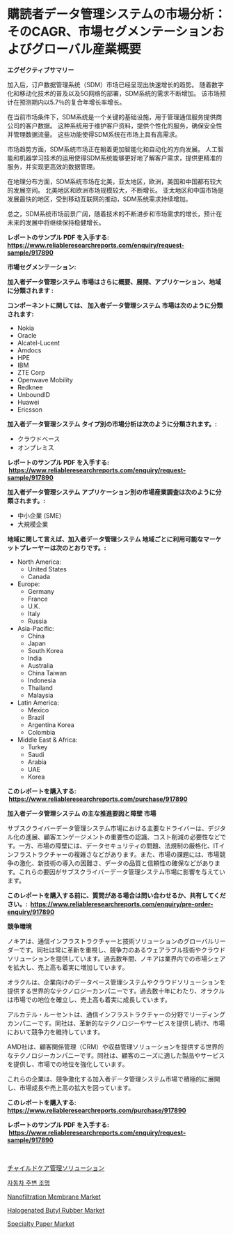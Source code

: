 <p><h1>購読者データ管理システムの市場分析：そのCAGR、市場セグメンテーションおよびグローバル産業概要</h1></p><p><strong>エグゼクティブサマリー</strong></p>
<p><p>加入后，订户数据管理系统（SDM）市场已经呈现出快速增长的趋势。 随着数字化和移动化技术的普及以及5G网络的部署，SDM系统的需求不断增加。 该市场预计在预测期内以5.7％的复合年增长率增长。</p><p>在当前市场条件下，SDM系统是一个关键的基础设施，用于管理通信服务提供商公司的客户数据。 这种系统用于维护客户资料，提供个性化的服务，确保安全性并管理数据流量。 这些功能使得SDM系统在市场上具有高需求。</p><p>市场趋势方面，SDM系统市场正在朝着更加智能化和自动化的方向发展。 人工智能和机器学习技术的运用使得SDM系统能够更好地了解客户需求，提供更精准的服务，并实现更高效的数据管理。</p><p>在地理分布方面，SDM系统市场在北美，亚太地区，欧洲，美国和中国都有较大的发展空间。 北美地区和欧洲市场规模较大，不断增长。 亚太地区和中国市场是发展最快的地区，受到移动互联网的推动，SDM系统需求持续增加。</p><p>总之，SDM系统市场前景广阔，随着技术的不断进步和市场需求的增长，预计在未来的发展中将继续保持稳健增长。</p></p>
<p><strong>レポートのサンプル PDF を入手する: <a href="https://www.reliableresearchreports.com/enquiry/request-sample/917890">https://www.reliableresearchreports.com/enquiry/request-sample/917890</a></strong></p>
<p><strong>市場セグメンテーション:</strong></p>
<p><strong> 加入者データ管理システム 市場はさらに概要、展開、アプリケーション、地域に分類されます :</strong></p>
<p><strong>コンポーネントに関しては、 加入者データ管理システム 市場は次のように分類されます: &nbsp;</strong></p>
<p><ul><li>Nokia</li><li>Oracle</li><li>Alcatel-Lucent</li><li>Amdocs</li><li>HPE</li><li>IBM</li><li>ZTE Corp</li><li>Openwave Mobility</li><li>Redknee</li><li>UnboundID</li><li>Huawei</li><li>Ericsson</li></ul></p>
<p><strong> 加入者データ管理システム タイプ別の市場分析は次のように分類されます。:</strong></p>
<p><ul><li>クラウドベース</li><li>オンプレミス</li></ul></p>
<p><strong>レポートのサンプル PDF を入手する: &nbsp;<a href="https://www.reliableresearchreports.com/enquiry/request-sample/917890">https://www.reliableresearchreports.com/enquiry/request-sample/917890</a></strong></p>
<p><strong> 加入者データ管理システム アプリケーション別の市場産業調査は次のように分類されます。:</strong></p>
<p><ul><li>中小企業 (SME)</li><li>大規模企業</li></ul></p>
<p><strong>地域に関して言えば、加入者データ管理システム 地域ごとに利用可能なマーケットプレーヤーは次のとおりです。:</strong></p>
<p><ul>
    <li>
        North America:
        <ul>
            <li>United States</li>
            <li>Canada</li>
        </ul>
    </li>
    <li>
        Europe:
        <ul>
            <li>Germany</li>
            <li>France</li>
            <li>U.K.</li>
            <li>Italy</li>
            <li>Russia</li>
        </ul>
    </li>
    <li>
        Asia-Pacific:
        <ul>
            <li>China</li>
            <li>Japan</li>
            <li>South Korea</li>
            <li>India</li>
            <li>Australia</li>
            <li>China Taiwan</li>
            <li>Indonesia</li>
            <li>Thailand</li>
            <li>Malaysia</li>
        </ul>
    </li>
    <li>
        Latin America:
        <ul>
            <li>Mexico</li>
            <li>Brazil</li>
            <li>Argentina Korea</li>
            <li>Colombia</li>
        </ul>
    </li>
    <li>
        Middle East & Africa:
        <ul>
            <li>Turkey</li>
            <li>Saudi</li>
            <li>Arabia</li>
            <li>UAE</li>
            <li>Korea</li>
        </ul>
    </li>
    </ul></p>
<p><strong>このレポートを購入する: &nbsp;<a href="https://www.reliableresearchreports.com/purchase/917890">https://www.reliableresearchreports.com/purchase/917890</a></strong></p>
<p><strong>加入者データ管理システム の主な推進要因と障壁 市場</strong></p>
<p><p>サブスクライバーデータ管理システム市場における主要なドライバーは、デジタル化の進展、顧客エンゲージメントの重要性の認識、コスト削減の必要性などです。一方、市場の障壁には、データセキュリティの問題、法規制の厳格化、ITインフラストラクチャーの複雑さなどがあります。また、市場の課題には、市場競争の激化、新技術の導入の困難さ、データの品質と信頼性の確保などがあります。これらの要因がサブスクライバーデータ管理システム市場に影響を与えています。</p></p>
<p><strong>このレポートを購入する前に、質問がある場合は問い合わせるか、共有してください。:&nbsp; <a href="https://www.reliableresearchreports.com/enquiry/pre-order-enquiry/917890">https://www.reliableresearchreports.com/enquiry/pre-order-enquiry/917890</a></strong></p>
<p><strong>競争環境</strong></p>
<p><p>ノキアは、通信インフラストラクチャーと技術ソリューションのグローバルリーダーです。同社は常に革新を重視し、競争力のあるウェアラブル技術やクラウドソリューションを提供しています。過去数年間、ノキアは業界内での市場シェアを拡大し、売上高も着実に増加しています。</p><p>オラクルは、企業向けのデータベース管理システムやクラウドソリューションを提供する世界的なテクノロジーカンパニーです。過去数十年にわたり、オラクルは市場での地位を確立し、売上高も着実に成長しています。</p><p>アルカテル・ルーセントは、通信インフラストラクチャーの分野でリーディングカンパニーです。同社は、革新的なテクノロジーやサービスを提供し続け、市場において競争力を維持しています。</p><p>AMD社は、顧客関係管理（CRM）や収益管理ソリューションを提供する世界的なテクノロジーカンパニーです。同社は、顧客のニーズに適した製品やサービスを提供し、市場での地位を強化しています。</p><p>これらの企業は、競争激化する加入者データ管理システム市場で積極的に展開し、市場成長や売上高の拡大を図っています。</p></p>
<p><strong>このレポートを購入する: &nbsp; <a href="https://www.reliableresearchreports.com/purchase/917890">https://www.reliableresearchreports.com/purchase/917890</a></strong></p>
<p><strong>レポートのサンプル PDF を入手する: &nbsp;<a href="https://www.reliableresearchreports.com/enquiry/request-sample/917890">https://www.reliableresearchreports.com/enquiry/request-sample/917890</a></strong><strong></strong></p>
<p>&nbsp;</p>
<p><p><a href="https://github.com/lrlmopnhwd79300/Market-Research-Report-List-1/blob/main/8139348183580.md">チャイルドケア管理ソリューション</a></p><p><a href="https://medium.com/@timothychapman46/%EC%9E%90%EB%8F%99%EC%B0%A8-%EC%A3%BC%EB%B3%80-%EC%A1%B0%EB%AA%85-%EC%8B%9C%EC%9E%A5-%EA%B7%9C%EB%AA%A8-%EB%B0%8F-%EC%8B%9C%EC%9E%A5-%EB%8F%99%ED%96%A5-%EC%99%84%EC%A0%84%ED%95%9C-%EC%82%B0%EC%97%85-%EA%B0%9C%EC%9A%94-2024%EB%85%84%EB%B6%80%ED%84%B0-2031%EB%85%84%EA%B9%8C%EC%A7%80-dbc7fab07606">자동차 주변 조명</a></p><p><a href="https://iodized-pantydraco-05c.notion.site/Global-Nanofiltration-Membrane-Market-by-Types-Applications-and-Major-Players-with-Regional-Growt-f3144188ef3e49a1b52ae465e1a31468">Nanofiltration Membrane Market</a></p><p><a href="https://military-diascia-e68.notion.site/Decoding-the-Halogenated-Butyl-Rubber-Market-A-Deep-Dive-into-the-Latest-Market-Trends-Market-Segm-061751817dce4c3cb239d66c186f91df">Halogenated Butyl Rubber Market</a></p><p><a href="https://view.publitas.com/reportprime-1/specialty-paper-market-size-focuses-on-market-dynamics-in-depth-analysis-and-future-projections-of-its-market-forecasted-for-period-from-2024-to-2031/">Specialty Paper Market</a></p></p>